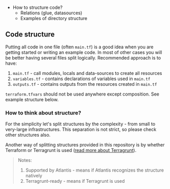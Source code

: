 * How to structure code?
  * Relations \(glue, datasources\)
  * Examples of directory structure

## Code structure

Putting all code in one file \(often `main.tf`\) is a good idea when you are getting started or writing an example code. In most of other cases you will be better having several files split logically. Recommended approach is to have:  
1. `main.tf` - call modules, locals and data-sources to create all resources  
1. `variables.tf` - contains declarations of variables used in `main.tf`  
1. `outputs.tf` - contains outputs from the resources created in `main.tf`

`terraform.tfvars` should not be used anywhere except composition. See example structure below.

### How to think about structure?

For the simplicity let's split structures by the complexity - from small to very-large infrastructures. This separation is not strict, so please check other structures also.

Another way of splitting structures provided in this repository is by whether Terraform or Terragrunt is used \([read more about Terragrunt](https://github.com/gruntwork-io/terragrunt#use-cases)\).

> Notes:  
> 1. Supported by Atlantis - means if Atlantis recognizes the structure natively  
> 1. Terragrunt-ready - means if Terragrunt is used



